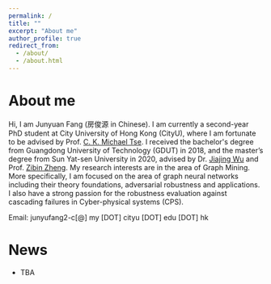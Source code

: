 ```yaml
---
permalink: /
title: ""
excerpt: "About me"
author_profile: true
redirect_from: 
  - /about/
  - /about.html
---
```




# About me

Hi, I am Junyuan Fang (房俊源 in Chinese). I am currently a second-year PhD student at City University of Hong Kong (CityU), where I am fortunate to be advised by Prof. [C. K. Michael Tse](https://www.ee.cityu.edu.hk/~chitse/). I received the bachelor's degree from Guangdong  University of Technology (GDUT) in 2018, and the master’s degree from Sun Yat-sen University in 2020, advised by Dr. [Jiajing Wu](https://cse.sysu.edu.cn/content/2575) and Prof. [Zibin Zheng](http://www.zibinzheng.com/). My research interests are in the area of Graph Mining. More specifically, I am focused on the area of graph neural networks including their theory foundations, adversarial robustness and applications. I also have a strong passion for the robustness evaluation against cascading failures in Cyber-physical systems (CPS).

Email: junyufang2-c[@] my [DOT] cityu [DOT] edu [DOT] hk

# News

- TBA

